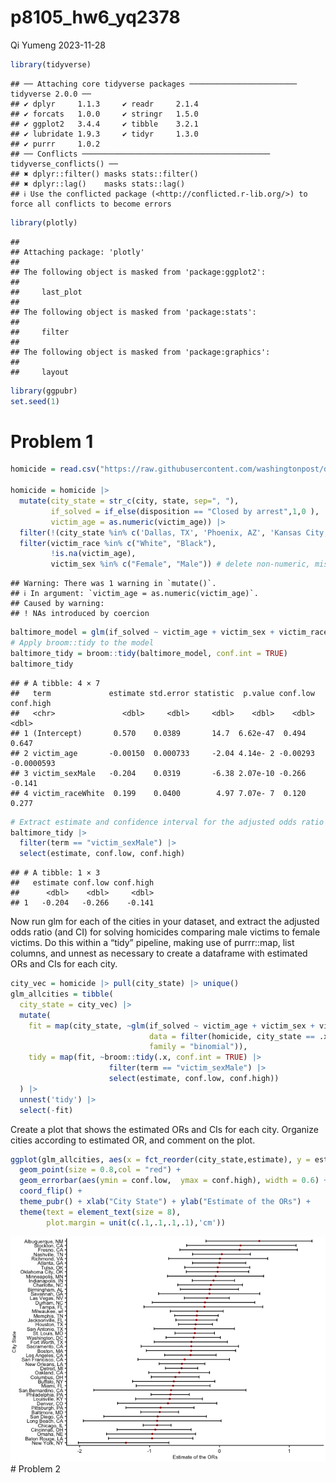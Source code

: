 p8105_hw6_yq2378
================
Qi Yumeng
2023-11-28

``` r
library(tidyverse)
```

    ## ── Attaching core tidyverse packages ──────────────────────── tidyverse 2.0.0 ──
    ## ✔ dplyr     1.1.3     ✔ readr     2.1.4
    ## ✔ forcats   1.0.0     ✔ stringr   1.5.0
    ## ✔ ggplot2   3.4.4     ✔ tibble    3.2.1
    ## ✔ lubridate 1.9.3     ✔ tidyr     1.3.0
    ## ✔ purrr     1.0.2     
    ## ── Conflicts ────────────────────────────────────────── tidyverse_conflicts() ──
    ## ✖ dplyr::filter() masks stats::filter()
    ## ✖ dplyr::lag()    masks stats::lag()
    ## ℹ Use the conflicted package (<http://conflicted.r-lib.org/>) to force all conflicts to become errors

``` r
library(plotly)
```

    ## 
    ## Attaching package: 'plotly'
    ## 
    ## The following object is masked from 'package:ggplot2':
    ## 
    ##     last_plot
    ## 
    ## The following object is masked from 'package:stats':
    ## 
    ##     filter
    ## 
    ## The following object is masked from 'package:graphics':
    ## 
    ##     layout

``` r
library(ggpubr)
set.seed(1)
```

# Problem 1

``` r
homicide = read.csv("https://raw.githubusercontent.com/washingtonpost/data-homicides/master/homicide-data.csv")

homicide = homicide |>
  mutate(city_state = str_c(city, state, sep=", "),
         if_solved = if_else(disposition == "Closed by arrest",1,0 ),
         victim_age = as.numeric(victim_age)) |>
  filter(!(city_state %in% c('Dallas, TX', 'Phoenix, AZ', 'Kansas City, MO','Tulsa, AL'))) |>
  filter(victim_race %in% c("White", "Black"),
         !is.na(victim_age),
         victim_sex %in% c("Female", "Male")) # delete non-numeric, missing age and Unknown sex
```

    ## Warning: There was 1 warning in `mutate()`.
    ## ℹ In argument: `victim_age = as.numeric(victim_age)`.
    ## Caused by warning:
    ## ! NAs introduced by coercion

``` r
baltimore_model = glm(if_solved ~ victim_age + victim_sex + victim_race, data = homicide |> filter(city_state =='Baltimore, MD'))
# Apply broom::tidy to the model
baltimore_tidy = broom::tidy(baltimore_model, conf.int = TRUE)
baltimore_tidy
```

    ## # A tibble: 4 × 7
    ##   term             estimate std.error statistic  p.value conf.low  conf.high
    ##   <chr>               <dbl>     <dbl>     <dbl>    <dbl>    <dbl>      <dbl>
    ## 1 (Intercept)       0.570    0.0389       14.7  6.62e-47  0.494    0.647    
    ## 2 victim_age       -0.00150  0.000733     -2.04 4.14e- 2 -0.00293 -0.0000593
    ## 3 victim_sexMale   -0.204    0.0319       -6.38 2.07e-10 -0.266   -0.141    
    ## 4 victim_raceWhite  0.199    0.0400        4.97 7.07e- 7  0.120    0.277

``` r
# Extract estimate and confidence interval for the adjusted odds ratio
baltimore_tidy |>
  filter(term == "victim_sexMale") |>
  select(estimate, conf.low, conf.high)
```

    ## # A tibble: 1 × 3
    ##   estimate conf.low conf.high
    ##      <dbl>    <dbl>     <dbl>
    ## 1   -0.204   -0.266    -0.141

Now run glm for each of the cities in your dataset, and extract the
adjusted odds ratio (and CI) for solving homicides comparing male
victims to female victims. Do this within a “tidy” pipeline, making use
of purrr::map, list columns, and unnest as necessary to create a
dataframe with estimated ORs and CIs for each city.

``` r
city_vec = homicide |> pull(city_state) |> unique()
glm_allcities = tibble(
  city_state = city_vec) |>
  mutate(
    fit = map(city_state, ~glm(if_solved ~ victim_age + victim_sex + victim_race, 
                               data = filter(homicide, city_state == .x), 
                               family = "binomial")),
    tidy = map(fit, ~broom::tidy(.x, conf.int = TRUE) |>
                      filter(term == "victim_sexMale") |>
                      select(estimate, conf.low, conf.high))
  ) |>
  unnest('tidy') |>
  select(-fit)
```

Create a plot that shows the estimated ORs and CIs for each city.
Organize cities according to estimated OR, and comment on the plot.

``` r
ggplot(glm_allcities, aes(x = fct_reorder(city_state,estimate), y = estimate)) +
  geom_point(size = 0.8,col = "red") +  
  geom_errorbar(aes(ymin = conf.low,  ymax = conf.high), width = 0.6) + 
  coord_flip() + 
  theme_pubr() + xlab("City State") + ylab("Estimate of the ORs") +
  theme(text = element_text(size = 8),
        plot.margin = unit(c(.1,.1,.1,.1),'cm'))
```

![](p8105_hw6_ajg2202_files/figure-gfm/CI%20plots-1.png)<!-- --> \#
Problem 2
